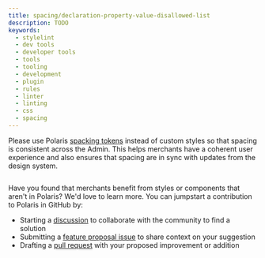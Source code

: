 ```yaml
---
title: spacing/declaration-property-value-disallowed-list
description: TODO
keywords:
  - stylelint
  - dev tools
  - developer tools
  - tools
  - tooling
  - development
  - plugin
  - rules
  - linter
  - linting
  - css
  - spacing
---
```


Please use Polaris [spacking tokens](https://polaris.shopify.com/tokens/spacing) instead of custom styles so that spacing is consistent across the Admin. This helps merchants have a coherent user experience and also ensures that spacing are in sync with updates from the design system.

```diff

```

Have you found that merchants benefit from styles or components that aren't in Polaris? We'd love to learn more. You can jumpstart a contribution to Polaris in GitHub by:

- Starting a [discussion](https://github.com/Shopify/polaris/discussions/6750) to collaborate with the community to find a solution
- Submitting a [feature proposal issue](https://github.com/Shopify/polaris/issues/new?assignees=&labels=Feature+request&template=FEATURE_REQUEST.md) to share context on your suggestion
- Drafting a [pull request](https://github.com/Shopify/polaris/pulls) with your proposed improvement or addition
